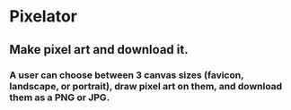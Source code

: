 # Pixelator

## Make pixel art and download it.

### A user can choose between 3 canvas sizes (favicon, landscape, or portrait), draw pixel art on them, and download them as a PNG or JPG.


